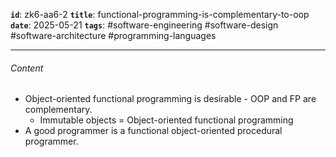 **`id`**: zk6-aa6-2
**`title`**: functional-programming-is-complementary-to-oop
**`date`**: 2025-05-21
**`tags`**: #software-engineering #software-design #software-architecture #programming-languages

---

###### Content

-   Object-oriented functional programming is desirable - OOP and FP are complementary.
    -   Immutable objects = Object-oriented functional programming
-   A good programmer is a functional object-oriented procedural programmer.
